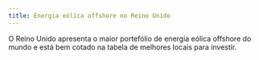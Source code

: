 ```yaml
---
title: Energia eólica offshore no Reino Unido
---
```

O Reino Unido apresenta o maior portefólio de energia eólica offshore do mundo e está bem cotado na tabela de melhores locais para investir. 
